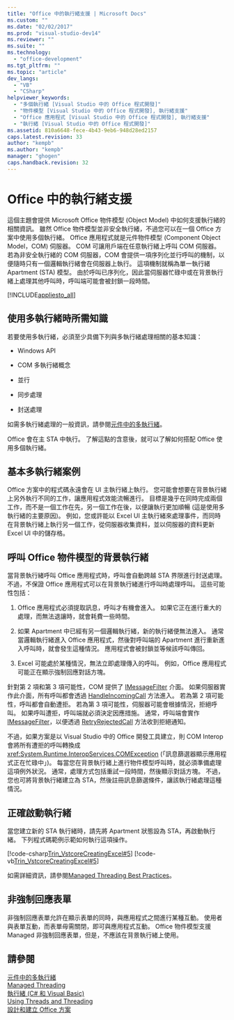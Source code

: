 ```yaml
---
title: "Office 中的執行緒支援 | Microsoft Docs"
ms.custom: ""
ms.date: "02/02/2017"
ms.prod: "visual-studio-dev14"
ms.reviewer: ""
ms.suite: ""
ms.technology: 
  - "office-development"
ms.tgt_pltfrm: ""
ms.topic: "article"
dev_langs: 
  - "VB"
  - "CSharp"
helpviewer_keywords: 
  - "多個執行緒 [Visual Studio 中的 Office 程式開發]"
  - "物件模型 [Visual Studio 中的 Office 程式開發], 執行緒支援"
  - "Office 應用程式 [Visual Studio 中的 Office 程式開發], 執行緒支援"
  - "執行緒 [Visual Studio 中的 Office 程式開發]"
ms.assetid: 810a6648-fece-4b43-9eb6-948d28ed2157
caps.latest.revision: 33
author: "kempb"
ms.author: "kempb"
manager: "ghogen"
caps.handback.revision: 32
---
```

# Office 中的執行緒支援
  這個主題會提供 Microsoft Office 物件模型 \(Object Model\) 中如何支援執行緒的相關資訊。  雖然 Office 物件模型並非安全執行緒，不過您可以在一個 Office 方案中使用多個執行緒。  Office 應用程式就是元件物件模型 \(Component Object Model，COM\) 伺服器。  COM 可讓用戶端在任意執行緒上呼叫 COM 伺服器。  若為非安全執行緒的 COM 伺服器，COM 會提供一項序列化並行呼叫的機制，以便隨時只有一個邏輯執行緒會在伺服器上執行。  這項機制就稱為單一執行緒 Apartment \(STA\) 模型。  由於呼叫已序列化，因此當伺服器忙碌中或在背景執行緒上處理其他呼叫時，呼叫端可能會被封鎖一段時間。  
  
 [!INCLUDE[appliesto_all](../vsto/includes/appliesto-all-md.md)]  
  
## 使用多執行緒時所需知識  
 若要使用多執行緒，必須至少具備下列與多執行緒處理相關的基本知識：  
  
-   Windows API  
  
-   COM 多執行緒概念  
  
-   並行  
  
-   同步處理  
  
-   封送處理  
  
 如需多執行緒處理的一般資訊，請參閱[元件中的多執行緒](http://msdn.microsoft.com/library/2fc31e68-fb71-4544-b654-0ce720478779)。  
  
 Office 會在主 STA 中執行。  了解這點的含意後，就可以了解如何搭配 Office 使用多個執行緒。  
  
## 基本多執行緒案例  
 Office 方案中的程式碼永遠會在 UI 主執行緒上執行。  您可能會想要在背景執行緒上另外執行不同的工作，讓應用程式效能流暢進行。  目標是幾乎在同時完成兩個工作，而不是一個工作在先，另一個工作在後，以便讓執行更加順暢 \(這是使用多執行緒的主要原因\)。  例如，您或許能以 Excel UI 主執行緒來處理事件，而同時在背景執行緒上執行另一個工作，從伺服器收集資料，並以伺服器的資料更新 Excel UI 中的儲存格。  
  
## 呼叫 Office 物件模型的背景執行緒  
 當背景執行緒呼叫 Office 應用程式時，呼叫會自動跨越 STA 界限進行封送處理。  不過，不保證 Office 應用程式可以在背景執行緒進行呼叫時處理呼叫。  這些可能性包括：  
  
1.  Office 應用程式必須提取訊息，呼叫才有機會進入。  如果它正在進行重大的處理，而無法退讓時，就會耗費一些時間。  
  
2.  如果 Apartment 中已經有另一個邏輯執行緒，新的執行緒便無法進入。  通常當邏輯執行緒進入 Office 應用程式，然後對呼叫端的 Apartment 進行重新進入呼叫時，就會發生這種情況。  應用程式會被封鎖並等候該呼叫傳回。  
  
3.  Excel 可能處於某種情況，無法立即處理傳入的呼叫。  例如，Office 應用程式可能正在顯示強制回應對話方塊。  
  
 針對第 2 項和第 3 項可能性，COM 提供了 [IMessageFilter](http://msdn.microsoft.com/zh-tw/e12d48c0-5033-47a8-bdcd-e94c49857248) 介面。  如果伺服器實作此介面，所有呼叫都會透過 [HandleIncomingCall](http://msdn.microsoft.com/zh-tw/7e31b518-ef4f-4bdd-b5c7-e1b16383a5be) 方法進入。  若為第 2 項可能性，呼叫都會自動遭拒。  若為第 3 項可能性，伺服器可能會根據情況，拒絕呼叫。  如果呼叫遭拒，呼叫端就必須決定因應措施。  通常，呼叫端會實作 [IMessageFilter](http://msdn.microsoft.com/zh-tw/e12d48c0-5033-47a8-bdcd-e94c49857248)，以便透過 [RetryRejectedCall](http://msdn.microsoft.com/zh-tw/3f800819-2a21-4e46-ad15-f9594fac1a3d) 方法收到拒絕通知。  
  
 不過，如果方案是以 Visual Studio 中的 Office 開發工具建立，則 COM Interop 會將所有遭拒的呼叫轉換成 <xref:System.Runtime.InteropServices.COMException> \(「訊息篩選器顯示應用程式正在忙碌中」\)。  每當您在背景執行緒上進行物件模型呼叫時，就必須準備處理這項例外狀況。  通常，處理方式包括重試一段時間，然後顯示對話方塊。  不過，您也可將背景執行緒建立為 STA，然後註冊訊息篩選條件，讓該執行緒處理這種情況。  
  
## 正確啟動執行緒  
 當您建立新的 STA 執行緒時，請先將 Apartment 狀態設為 STA，再啟動執行緒。  下列程式碼範例示範如何執行這項操作。  
  
 [!code-csharp[Trin_VstcoreCreatingExcel#5](../snippets/csharp/VS_Snippets_OfficeSP/Trin_VstcoreCreatingExcel/CS/ThisWorkbook.cs#5)]
 [!code-vb[Trin_VstcoreCreatingExcel#5](../snippets/visualbasic/VS_Snippets_OfficeSP/Trin_VstcoreCreatingExcel/VB/ThisWorkbook.vb#5)]  
  
 如需詳細資訊，請參閱[Managed Threading Best Practices](http://msdn.microsoft.com/library/e51988e7-7f4b-4646-a06d-1416cee8d557)。  
  
## 非強制回應表單  
 非強制回應表單允許在顯示表單的同時，與應用程式之間進行某種互動。  使用者與表單互動，而表單毋需關閉，即可與應用程式互動。  Office 物件模型支援 Managed 非強制回應表單，但是，不應該在背景執行緒上使用。  
  
## 請參閱  
 [元件中的多執行緒](http://msdn.microsoft.com/library/2fc31e68-fb71-4544-b654-0ce720478779)   
 [Managed Threading](http://msdn.microsoft.com/library/7b46a7d9-c6f1-46d1-a947-ae97471bba87)   
 [執行緒 &#40;C&#35; 和 Visual Basic&#41;](http://msdn.microsoft.com/library/552f6c68-dbdb-4327-ae36-32cf9063d88c)   
 [Using Threads and Threading](http://msdn.microsoft.com/library/9b5ec2cd-121b-4d49-b075-222cf26f2344)   
 [設計和建立 Office 方案](../vsto/designing-and-creating-office-solutions.md)  
  
  